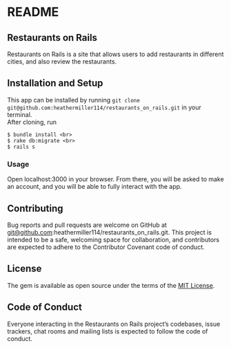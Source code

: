 # README

## Restaurants on Rails
Restaurants on Rails is a site that allows users to add restaurants in different cities, and also review the restaurants. 

## Installation and Setup
This app can be installed by running `git clone git@github.com:heathermiller114/restaurants_on_rails.git` in your terminal. <br>
After cloning, run <br>
```
$ bundle install <br>
$ rake db:migrate <br>
$ rails s
```

### Usage
Open localhost:3000 in your browser. From there, you will be asked to make an account, and you will be able to fully interact with the app. 

## Contributing
Bug reports and pull requests are welcome on GitHub at git@github.com:heathermiller114/restaurants_on_rails.git. This project is intended to be a safe, welcoming space for collaboration, and contributors are expected to adhere to the Contributor Covenant code of conduct.

## License
The gem is available as open source under the terms of the [MIT License](https://opensource.org/licenses/MIT).

## Code of Conduct
Everyone interacting in the Restaurants on Rails project’s codebases, issue trackers, chat rooms and mailing lists is expected to follow the code of conduct.
